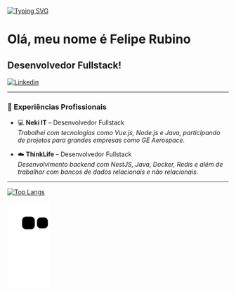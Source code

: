 [![Typing SVG](https://readme-typing-svg.herokuapp.com/?color=7B68EE&size=35&center=true&vCenter=true&width=1000&lines=Olá+bem-vindo+ao+meu+perfil👋;Hello+welcome+to+my+profile👋;Ciao+benvenuto+al+mio+profilo👋;+:%29)](https://git.io/typing-svg)

# Olá, meu nome é Felipe Rubino  
## Desenvolvedor Fullstack!

[![Linkedin](https://img.shields.io/badge/LinkedIn-0077B5?style=for-the-badge&logo=linkedin&logoColor=white)](https://www.linkedin.com/in/felipe-dos-santos-rubino-7928b1264/)

---

### 💼 Experiências Profissionais

- 💻 **Neki IT** – Desenvolvedor Fullstack  
  _Trabalhei com tecnologias como Vue.js, Node.js e Java, participando de projetos para grandes empresas como GE Aerospace._

- ☁️ **ThinkLife** – Desenvolvedor Fullstack  
  _Desenvolvimento backend com NestJS, Java, Docker, Redis e além de trabalhar com bancos de dados relacionais e não relacionais._

---

[![Top Langs](https://github-readme-stats.vercel.app/api/top-langs/?username=Felipe-Rubino&layout=compact)](https://github.com/Felipe-Rubino/github-readme-stats)

![Snake animation](https://github.com/Felipe-Rubino/Felipe-Rubino/blob/output/github-contribution-grid-snake.svg)
